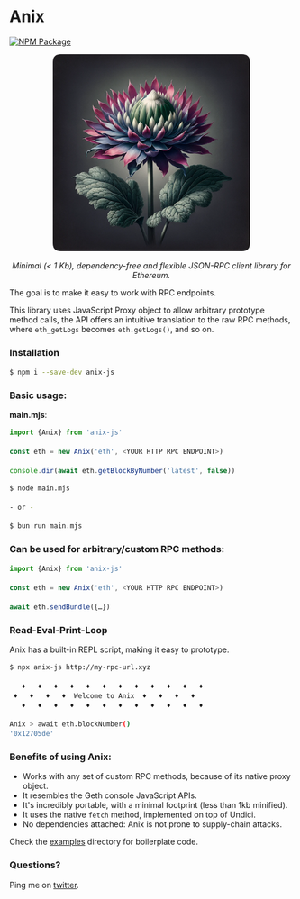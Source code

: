 # Anix

[![NPM Package][npm-badge]][npm-link] 

<p align="center">
  <img src="./anix.png" alt="Image description" width="350"/>
</p>

<p align=center>
<em>Minimal (< 1 Kb), dependency-free and flexible JSON-RPC client library for Ethereum.</em>
</p>

The goal is to make it easy to work with RPC endpoints.

This library uses JavaScript Proxy object to allow arbitrary prototype method calls, the API offers an intuitive translation to the raw RPC methods, where `eth_getLogs` becomes `eth.getLogs()`, and so on.

### Installation
```sh
$ npm i --save-dev anix-js
```

### Basic usage: 
**main.mjs**:
```js
import {Anix} from 'anix-js'

const eth = new Anix('eth', <YOUR HTTP RPC ENDPOINT>)

console.dir(await eth.getBlockByNumber('latest', false))
```

```sh
$ node main.mjs

- or - 

$ bun run main.mjs
```

### Can be used for arbitrary/custom RPC methods:

```js
import {Anix} from 'anix-js'

const eth = new Anix('eth', <YOUR HTTP RPC ENDPOINT>)

await eth.sendBundle({…})
```

### Read-Eval-Print-Loop

Anix has a built-in REPL script, making it easy to prototype.

```sh
$ npx anix-js http://my-rpc-url.xyz

   ♦   ♦   ♦   ♦   ♦   ♦   ♦   ♦   ♦   ♦   ♦   ♦
 ♦   ♦   ♦   ♦  Welcome to Anix  ♦   ♦   ♦   ♦
   ♦   ♦   ♦   ♦   ♦   ♦   ♦   ♦   ♦   ♦   ♦   ♦

Anix > await eth.blockNumber()
'0x12705de'
```



### Benefits of using Anix:
- Works with any set of custom RPC methods, because of its native proxy object.
- It resembles the Geth console JavaScript APIs.
- It's incredibly portable, with a minimal footprint (less than 1kb minified).
- It uses the native `fetch` method, implemented on top of Undici. 
- No dependencies attached: Anix is not prone to supply-chain attacks.


Check the [examples](./examples) directory for boilerplate code.


### Questions?
Ping me on [twitter](https://twitter.com/evertonfraga).

[npm-badge]: https://img.shields.io/npm/v/anix-js.svg
[npm-link]: https://www.npmjs.com/package/anix-js
